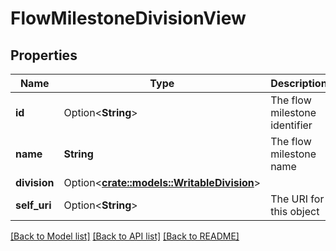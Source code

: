 # FlowMilestoneDivisionView

## Properties

Name | Type | Description | Notes
------------ | ------------- | ------------- | -------------
**id** | Option<**String**> | The flow milestone identifier | [optional]
**name** | **String** | The flow milestone name | 
**division** | Option<[**crate::models::WritableDivision**](WritableDivision.md)> |  | [optional]
**self_uri** | Option<**String**> | The URI for this object | [optional][readonly]

[[Back to Model list]](../README.md#documentation-for-models) [[Back to API list]](../README.md#documentation-for-api-endpoints) [[Back to README]](../README.md)


